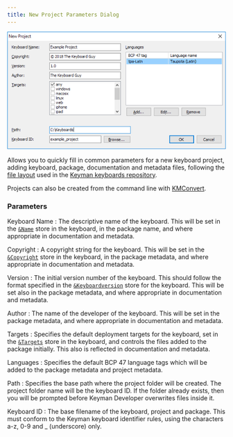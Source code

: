 ```yaml
---
title: New Project Parameters Dialog
---
```


![New Project Parameters dialog](../images/ui/frmNewProjectParameters.png)

Allows you to quickly fill in common parameters for a new keyboard
project, adding keyboard, package, documentation and metadata files,
following the [file layout](/developer/keyboards/) used in the [Keyman keyboards repository](https://github.com/keymanapp/keyboards).

Projects can also be created from the command line with
[KMConvert](kmconvert).

### Parameters

Keyboard Name
:   The descriptive name of the keyboard. This will be set in the
    [`&Name`](/developer/language/reference/name) store in the keyboard,
    in the package name, and where appropriate in documentation and
    metadata.

Copyright
:   A copyright string for the keyboard. This will be set in the
    [`&Copyright`](/developer/language/reference/copyright) store in the
    keyboard, in the package metadata, and where appropriate in
    documentation and metadata.

Version
:   The initial version number of the keyboard. This should follow the
    format specified in the
    [`&Keyboardversion`](/developer/language/reference/keyboardversion)
    store for the keyboard. This will be set also in the package
    metadata, and where appropriate in documentation and metadata.

Author
:   The name of the developer of the keyboard. This will be set in the
    package metadata, and where appropriate in documentation and
    metadata.

Targets
:   Specifies the default deployment targets for the keyboard, set in
    the [`&Targets`](/developer/language/reference/targets) store in the
    keyboard, and controls the files added to the package initially.
    This also is reflected in documentation and metadata.

Languages
:   Specifies the default BCP 47 language tags which will be added to
    the package metadata and project metadata.

Path
:   Specifies the base path where the project folder will be created.
    The project folder name will be the keyboard ID. If the folder
    already exists, then you will be prompted before Keyman Developer
    overwrites files inside it.

Keyboard ID
:   The base filename of the keyboard, project and package. This must
    conform to the Keyman keyboard identifier rules, using the
    characters a-z, 0-9 and _ (underscore) only.
